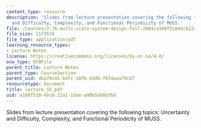 ```yaml
---
content_type: resource
description: 'Slides from lecture presentation covering the following topics: Uncertainty
  and Difficulty, Complexity, and Functional Periodicity of MUSS.'
file: /courses/2-76-multi-scale-system-design-fall-2004/a168f518ebc622a11daea90b5dd8bf6d_lecture_15.pdf
file_size: 1173534
file_type: application/pdf
learning_resource_types:
- Lecture Notes
license: https://creativecommons.org/licenses/by-nc-sa/4.0/
ocw_type: OCWFile
parent_title: Lecture Notes
parent_type: CourseSection
parent_uid: dba74ca1-bd7c-18fb-5dd6-f634aaa79cb7
resourcetype: Document
title: lecture_15.pdf
uid: a168f518-ebc6-22a1-1dae-a90b5dd8bf6d
---
```

Slides from lecture presentation covering the following topics: Uncertainty and Difficulty, Complexity, and Functional Periodicity of MUSS.